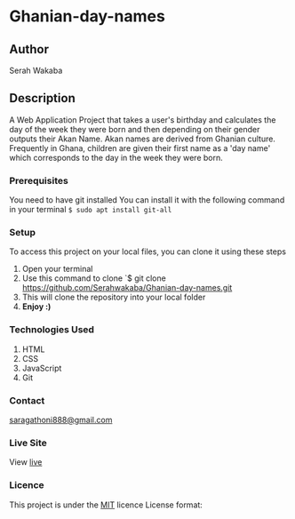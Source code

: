 # Ghanian-day-names
## Author
Serah Wakaba
## Description
A Web Application Project that takes a user's birthday and calculates the day of the week they were born and then depending on their gender outputs their Akan Name. 
Akan names are derived from Ghanian culture. Frequently in Ghana, children are given their first name as a 'day name' which corresponds to the day in the week they were born.
### Prerequisites
You need to have git installed
You can install it with the following command in your terminal
`$ sudo apt install git-all`
### Setup
To access this project on your local files, you can clone it using these steps
1. Open your terminal
1. Use this command to clone `$ git clone https://github.com/Serahwakaba/Ghanian-day-names.git
1. This will clone the repository into your local folder
1. __Enjoy :)__
### Technologies Used
1. HTML
1. CSS
1. JavaScript
1. Git
### Contact
saragathoni888@gmail.com
### Live Site
View [live](https://Serahwakaba.github.io/Ghanian-day-names.git)
### Licence
This project is under the [MIT](LICENSE) licence
License format:
